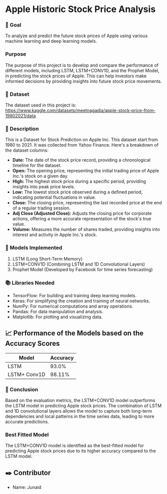 # **Apple Historic Stock Price Analysis**

### 🎯 Goal
To analyze and predict the future stock prices of Apple using various machine learning and deep learning models.

### Purpose
The purpose of this project is to develop and compare the performance of different models, including LSTM, LSTM+CONV1D, and the Prophet Model, in predicting the stock prices of Apple. This can help investors make informed decisions by providing insights into future stock price movements.

### 🧵 Dataset
The dataset used in this project is: https://www.kaggle.com/datasets/meetnagadia/apple-stock-price-from-19802021/data

### 🧾 Description
This is a Dataset for Stock Prediction on Apple Inc. This dataset start from 1980 to 2021. It was collected from Yahoo Finance. Here's a breakdown of the dataset columns:

- **Date:** The date of the stock price record, providing a chronological timeline for the dataset.
- **Open:** The opening price, representing the initial trading price of Apple Inc.'s stock on a given day.
- **High:** The highest stock price during a specific period, providing insights into peak price levels.
- **Low:** The lowest stock price observed during a defined period, indicating potential fluctuations in value.
- **Close:** The closing price, representing the last recorded price at the end of a regular trading session.
- **Adj Close (Adjusted Close):** Adjusts the closing price for corporate actions, offering a more accurate representation of the stock's true value.
- **Volume:** Measures the number of shares traded, providing insights into interest and activity in Apple Inc.'s stock.

### 🚀 Models Implemented
1. LSTM (Long Short-Term Memory)
2. LSTM+CONV1D (Combining LSTM and 1D Convolutional Layers)
3. Prophet Model (Developed by Facebook for time series forecasting)

### 📚 Libraries Needed
- TensorFlow: For building and training deep learning models.
- Keras: For simplifying the creation and training of neural networks.
- NumPy: For numerical computations and array operations.
- Pandas: For data manipulation and analysis.
- Matplotlib: For plotting and visualizing data.

## 📈 Performance of the Models based on the Accuracy Scores
| Model | Accuracy |
|-------|-------------|
| LSTM | 93.0% |
| LSTM+ Conv1D | 98.11% |

### 📢 Conclusion
Based on the evaluation metrics, the LSTM+CONV1D model outperforms the LSTM model in predicting Apple stock prices. The combination of LSTM and 1D convolutional layers allows the model to capture both long-term dependencies and local patterns in the time series data, leading to more accurate predictions.

### Best Fitted Model
The LSTM+CONV1D model is identified as the best-fitted model for predicting Apple stock prices due to its higher accuracy compared to the LSTM model.

## ✒️ Contributor
- Name: Junaid
